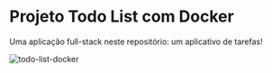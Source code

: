# Projeto Todo List com Docker
Uma aplicação full-stack neste repositório: um aplicativo de tarefas! 

![todo-list-docker](https://github.com/RegislaineRegis/todolist/assets/94489726/dccb7f4f-498a-4fb1-b011-9b91c71d99d1)
